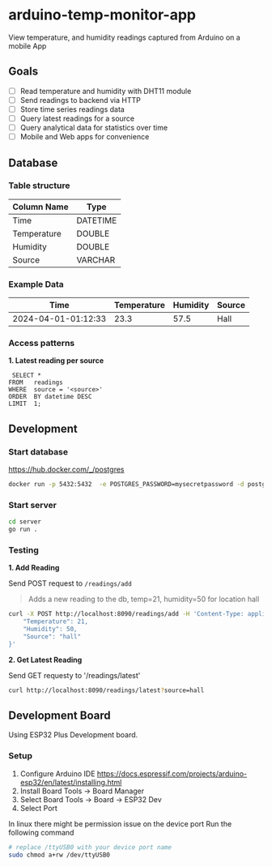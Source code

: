 # arduino-temp-monitor-app
View temperature, and humidity readings captured from Arduino on a mobile App

## Goals

- [ ] Read temperature and humidity with DHT11 module
- [ ] Send readings to backend via HTTP
- [ ] Store time series readings data
- [ ] Query latest readings for a source
- [ ] Query analytical data for statistics over time
- [ ] Mobile and Web apps for convenience

## Database

### Table structure

| Column Name | Type     |
| ----------- | -------- |
| Time        | DATETIME |
| Temperature | DOUBLE   |
| Humidity    | DOUBLE   |
| Source      | VARCHAR  |

### Example Data

| Time                | Temperature | Humidity | Source |
| ------------------- | ----------- | -------- | ------ |
| 2024-04-01-01:12:33 | 23.3        | 57.5     | Hall   |

### Access patterns

**1. Latest reading per source**

```
 SELECT *
FROM   readings
WHERE  source = '<source>'
ORDER  BY datetime DESC
LIMIT  1;  
```

## Development

### Start database

https://hub.docker.com/_/postgres

```sh
docker run -p 5432:5432  -e POSTGRES_PASSWORD=mysecretpassword -d postgres
```

### Start server

```sh
cd server
go run .
```

### Testing

**1. Add Reading**

Send POST request to `/readings/add`

> Adds a new reading to the db, temp=21, humidity=50 for location hall

```sh
curl -X POST http://localhost:8090/readings/add -H 'Content-Type: application/json' -d '{
	"Temperature": 21,
	"Humidity": 50,
	"Source": "hall"
}'
```

**2. Get Latest Reading**

Send GET requesty to '/readings/latest'

```sh
curl http://localhost:8090/readings/latest?source=hall
```
## Development Board

Using ESP32 Plus Development board.

### Setup

1. Configure Arduino IDE 
    https://docs.espressif.com/projects/arduino-esp32/en/latest/installing.html
2. Install Board
    Tools -> Board Manager
3. Select Board
    Tools -> Board -> ESP32 Dev
4. Select Port

In linux there might be permission issue on the device port
Run the following command

```sh
# replace /ttyUSB0 with your device port name
sudo chmod a+rw /dev/ttyUSB0
```